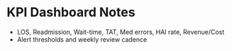 # KPI Dashboard Notes

- LOS, Readmission, Wait-time, TAT, Med errors, HAI rate, Revenue/Cost
- Alert thresholds and weekly review cadence
